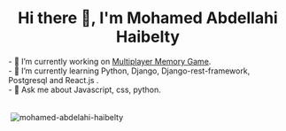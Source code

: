  <div style="display: flex; justify-content:center; align-items: center;">
  <h1 align=center>Hi there 👋, I'm Mohamed Abdellahi Haibelty</h1>
 </div>
- 🔭 I’m currently working on <a href="https://github.com/mohamed-abdelahi-haibelty/memory_game">Multiplayer Memory Game</a>.<br>
- 🌱 I’m currently learning Python, Django, Django-rest-framework, Postgresql and React.js .<br>
- 💬 Ask me about Javascript, css, python.<br><br>


<p>&nbsp;<img align="center" src="https://github-readme-stats.vercel.app/api?username=mohamed-abdelahi-haibelty&show_icons=true&locale=en&bg_color=010B0F&text_color=6EEA92&border_color=010B0F" alt="mohamed-abdelahi-haibelty" /></p>


<!--
**mohamed-abdelahi-haibelty/mohamed-abdelahi-haibelty** is a ✨ _special_ ✨ repository because its `README.md` (this file) appears on your GitHub profile.

Here are some ideas to get you started:

- 🔭 I’m currently working on ...
- 🌱 I’m currently learning Python, Django, Django-rest-framework and Postgresql.
- 💬 Ask me about Javascript, css, python.

